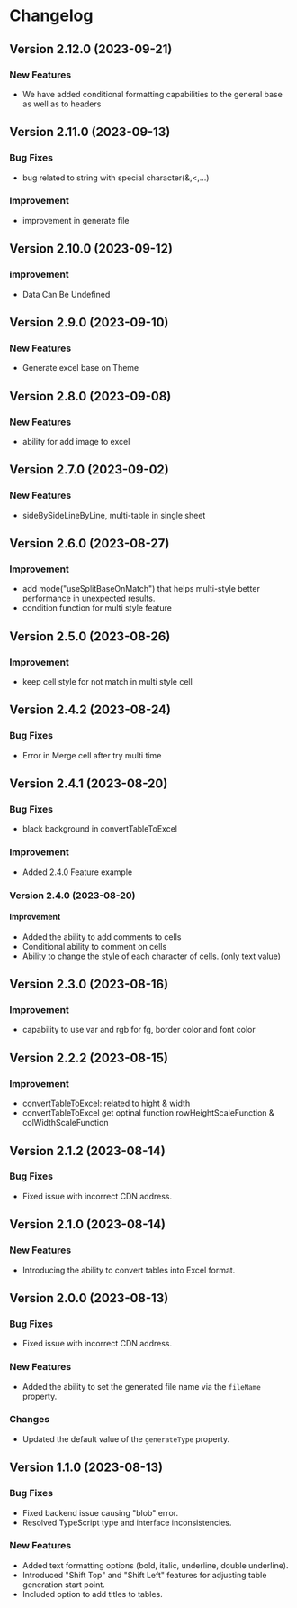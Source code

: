 # Changelog

##  Version 2.12.0 (2023-09-21)

### New Features

- We have added conditional formatting capabilities to the general base as well as to headers

## Version 2.11.0 (2023-09-13)

### Bug Fixes

- bug related to string with special character(&,<,...)

### Improvement

- improvement in generate file

## Version 2.10.0 (2023-09-12)

### improvement

- Data Can Be Undefined

## Version 2.9.0 (2023-09-10)

### New Features

- Generate excel base on Theme

## Version 2.8.0 (2023-09-08)

### New Features

- ability for add image to excel

## Version 2.7.0 (2023-09-02)

### New Features

- sideBySideLineByLine, multi-table in single sheet

## Version 2.6.0 (2023-08-27)

### Improvement

- add mode("useSplitBaseOnMatch") that helps multi-style better performance in unexpected results.
- condition function for multi style feature

## Version 2.5.0 (2023-08-26)

### Improvement

- keep cell style for not match in multi style cell

## Version 2.4.2 (2023-08-24)

### Bug Fixes

- Error in Merge cell after try multi time

## Version 2.4.1 (2023-08-20)

### Bug Fixes

- black background in convertTableToExcel

### Improvement

- Added 2.4.0 Feature example

### Version 2.4.0 (2023-08-20)

#### Improvement

- Added the ability to add comments to cells
- Conditional ability to comment on cells
- Ability to change the style of each character of cells. (only text value)

## Version 2.3.0 (2023-08-16)

### Improvement

- capability to use var and rgb for fg, border color and font color

## Version 2.2.2 (2023-08-15)

### Improvement

- convertTableToExcel: related to hight & width
- convertTableToExcel get optinal function rowHeightScaleFunction & colWidthScaleFunction

## Version 2.1.2 (2023-08-14)

### Bug Fixes

- Fixed issue with incorrect CDN address.

## Version 2.1.0 (2023-08-14)

### New Features

- Introducing the ability to convert tables into Excel format.

## Version 2.0.0 (2023-08-13)

### Bug Fixes

- Fixed issue with incorrect CDN address.

### New Features

- Added the ability to set the generated file name via the `fileName` property.

### Changes

- Updated the default value of the `generateType` property.

## Version 1.1.0 (2023-08-13)

### Bug Fixes

- Fixed backend issue causing "blob" error.
- Resolved TypeScript type and interface inconsistencies.

### New Features

- Added text formatting options (bold, italic, underline, double underline).
- Introduced "Shift Top" and "Shift Left" features for adjusting table generation start point.
- Included option to add titles to tables.
